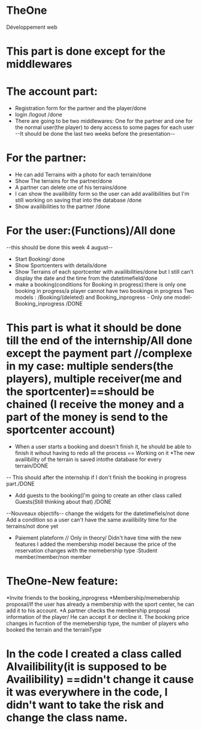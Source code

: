 # TheOne
Développement web


# This part is done except for the middlewares
# The account part:
* Registration form for the partner and the player/done
* login /logout /done
* There are going to be two middlewares: One for the partner and one for the normal user(the player) to deny access 
to some pages for each user  --It should be done the last two weeks before the presentation--

# For the partner:
* He can add Terrains with a photo for each terrain/done
* Show The terrains for the partner/done
* A partner can delete one of his terrains/done
* I can show the availibility form so the user can add availibilities but I'm still working on saving that into the database /done
* Show availibilities to the partner /done


# For the user:(Functions)/All done

--this should be done this week 4 august--
* Start Booking/ done
* Show Sportcenters with details/done
* Show Terrains of each sportcenter with availibilities/done but I still can't display the date and the time from the datetimefield/done
* make a booking(conditions for Booking in progress):there is only one booking in progress/a player cannot have two bookings in progress 
Two models : /Booking/(deleted) and Booking_inprogress   - Only one model-Booking_inprogress /DONE



# This part is what it should be done till the end of the internship/All done except the payment part //complexe in my case: multiple senders(the players), multiple receiver(me and the sportcenter)==should be chained (I receive the money and a part of the money is send to the sportcenter account)


* When a user starts a booking and doesn't finish it, he should be able to finish it wihout having to redo all the process == Working on it 
*The new availibility of the terrain is saved intothe database for every terrain/DONE



-- This should  after the internship if I don't finish the booking in progress part./DONE
* Add guests to the booking(I'm going to create an other class called Guests(Still thinking about that) /DONE


--Nouveaux objectifs--
change the widgets for the datetimefiels/not done
Add a condition so a user can't have the same availibility time for the terrains/not done yet


* Paiement plateform  // Only in theory/ Didn't have time with the new features I added the membership model because the price of the reservation changes with the memebership type :Student member/member/non member


# TheOne-New feature: 
*Invite friends to the booking_inprogress
*Membership/memebership proposal/If the user has already a membership with the sport center, he can add it to his account.
*A partner checks the membership proposal information of the player/ He can accept it or decline it.
The booking price changes in fucntion of the memebership type, the number of players who booked the terrain and the terrainType

# In the code I created a class called AIvailibility(it is supposed to be Availibility) ==didn't change it cause it was everywhere in the code, I didn't want to take the risk and change the class name.


